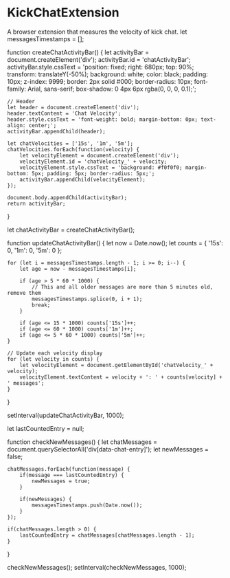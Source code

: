 # KickChatExtension
A browser extension that measures the velocity of kick chat.
let messagesTimestamps = [];

function createChatActivityBar() {
    let activityBar = document.createElement('div');
    activityBar.id = 'chatActivityBar';
    activityBar.style.cssText = 'position: fixed; right: 680px; top: 90%; transform: translateY(-50%); background: white; color: black; padding: 10px; z-index: 9999; border: 2px solid #000; border-radius: 10px; font-family: Arial, sans-serif; box-shadow: 0 4px 6px rgba(0, 0, 0, 0.1);';

    // Header
    let header = document.createElement('div');
    header.textContent = 'Chat Velocity';
    header.style.cssText = 'font-weight: bold; margin-bottom: 0px; text-align: center;';
    activityBar.appendChild(header);

    let chatVelocities = ['15s', '1m', '5m'];
    chatVelocities.forEach(function(velocity) {
        let velocityElement = document.createElement('div');
        velocityElement.id = 'chatVelocity_' + velocity;
        velocityElement.style.cssText = 'background: #f0f0f0; margin-bottom: 5px; padding: 5px; border-radius: 5px;';
        activityBar.appendChild(velocityElement);
    });

    document.body.appendChild(activityBar);
    return activityBar;
}

let chatActivityBar = createChatActivityBar();

function updateChatActivityBar() {
    let now = Date.now();
    let counts = {
        '15s': 0,
        '1m': 0,
        '5m': 0
    };

    for (let i = messagesTimestamps.length - 1; i >= 0; i--) {
        let age = now - messagesTimestamps[i];

        if (age > 5 * 60 * 1000) {
            // This and all older messages are more than 5 minutes old, remove them
            messagesTimestamps.splice(0, i + 1);
            break;
        }

        if (age <= 15 * 1000) counts['15s']++;
        if (age <= 60 * 1000) counts['1m']++;
        if (age <= 5 * 60 * 1000) counts['5m']++;
    }

    // Update each velocity display
    for (let velocity in counts) {
        let velocityElement = document.getElementById('chatVelocity_' + velocity);
        velocityElement.textContent = velocity + ': ' + counts[velocity] + ' messages';
    }
}

setInterval(updateChatActivityBar, 1000);

let lastCountedEntry = null;

function checkNewMessages() {
    let chatMessages = document.querySelectorAll('div[data-chat-entry]');
    let newMessages = false;

    chatMessages.forEach(function(message) {
        if(message === lastCountedEntry) {
            newMessages = true;
        }

        if(newMessages) {
            messagesTimestamps.push(Date.now());
        }
    });

    if(chatMessages.length > 0) {
        lastCountedEntry = chatMessages[chatMessages.length - 1];
    }
}

checkNewMessages();
setInterval(checkNewMessages, 1000);
